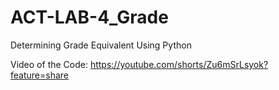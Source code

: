 # ACT-LAB-4_Grade
Determining Grade Equivalent Using Python

Video of the Code:
https://youtube.com/shorts/Zu6mSrLsyok?feature=share
